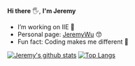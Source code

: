 ### 
**Hi there** 🖐️, **I'm Jeremy**

- I’m working on IIE 🥇
- Personal page: [JeremyWu](https://jeremywu917.github.io/) 😙
- Fun fact: Coding makes me different 🚀

[![Jeremy's github stats](https://github-readme-stats.vercel.app/api?username=jeremywu917&hide=stars&count_private=true&show_icons=true&theme=dark)](https://github.com/jeremywu917/)
[![Top Langs](https://github-readme-stats.vercel.app/api/top-langs/?username=jeremywu917&layout=compact&show_icons=true&theme=dark&langs_count=6)](https://github.com/jeremywu917/)
